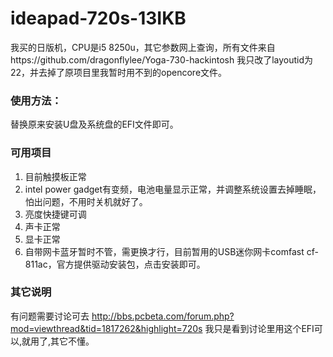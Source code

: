 # ideapad-720s-13IKB
我买的日版机，CPU是i5 8250u，其它参数网上查询，所有文件来自https://github.com/dragonflylee/Yoga-730-hackintosh  我只改了layoutid为22，并去掉了原项目里我暂时用不到的opencore文件。

### 使用方法：
替换原来安装U盘及系统盘的EFI文件即可。

### 可用项目
1. 目前触摸板正常
2. intel power gadget有变频，电池电量显示正常，并调整系统设置去掉睡眠，怕出问题，不用时关机就好了。
3. 亮度快捷键可调
4. 声卡正常
5. 显卡正常
6. 自带网卡蓝牙暂时不管，需更换才行，目前暂用的USB迷你网卡comfast cf-811ac，官方提供驱动安装包，点击安装即可。

### 其它说明
有问题需要讨论可去 http://bbs.pcbeta.com/forum.php?mod=viewthread&tid=1817262&highlight=720s  我只是看到讨论里用这个EFI可以,就用了,其它不懂。





